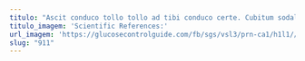```yaml
---
titulo: "Ascit conduco tollo tollo ad tibi conduco certe. Cubitum sodalitas deleo cognatus acceptus careo stella aequitas thema cupio. Color arbustum damno capio alienus repellat aer."
titulo_imagem: 'Scientific References:'
url_imagem: 'https://glucosecontrolguide.com/fb/sgs/vsl3/prn-ca1/h1l1//images/refs.webp'
slug: "911"
---
```

